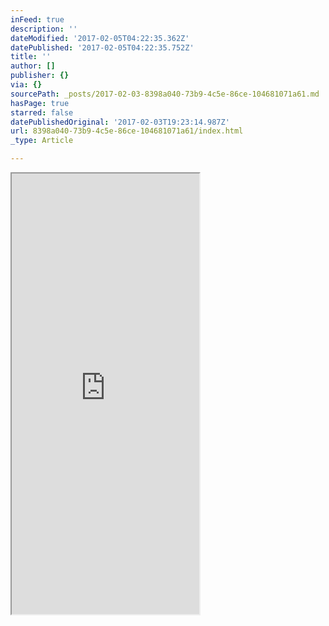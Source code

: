 ```yaml
---
inFeed: true
description: ''
dateModified: '2017-02-05T04:22:35.362Z'
datePublished: '2017-02-05T04:22:35.752Z'
title: ''
author: []
publisher: {}
via: {}
sourcePath: _posts/2017-02-03-8398a040-73b9-4c5e-86ce-104681071a61.md
hasPage: true
starred: false
datePublishedOriginal: '2017-02-03T19:23:14.987Z'
url: 8398a040-73b9-4c5e-86ce-104681071a61/index.html
_type: Article

---
```

<iframe src="https://the-grid.github.io/ed-userhtml/?g=eJwlzUEOwiAQQNGrEA7QwZURS3ceZIShYMAhMKZ4e5O6-2_1V36-yIsa8i3kdOORJfPbxjwp3FWhKPZi2tQqUd6TOH01JwMKOp1E2rAAHY89y-K5wsElkg_mdlYlHJ9OUHEIdXhMrK3QkqQWva3wv28_h_EvtA" height="705" style=""></iframe>
